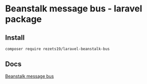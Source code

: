 # Beanstalk message bus - laravel package

## Install 
``composer require rezets19/laravel-beanstalk-bus``

## Docs
[Beanstalk message bus](https://github.com/rezets19/beanstalk-bus)
